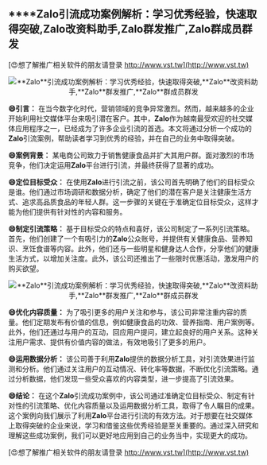 ## ****Zalo**引流成功案例解析：学习优秀经验，快速取得突破,**Zalo**改资料助手,**Zalo**群发推广,**Zalo**群成员群发**

[😍想了解推广相关软件的朋友请登录 http://www.vst.tw](http://www.vst.tw)

 <center><img src="https://vst.tw/MP4/tuiguang/png/4.png" alt="**Zalo**引流成功案例解析：学习优秀经验，快速取得突破,**Zalo**改资料助手,**Zalo**群发推广,**Zalo**群成员群发"></center>

**😄引言：**
在当今数字化时代，营销领域的竞争异常激烈。然而，越来越多的企业开始利用社交媒体平台来吸引潜在客户。其中，**Zalo**作为越南最受欢迎的社交媒体应用程序之一，已经成为了许多企业引流的首选。本文将通过分析一个成功的**Zalo**引流案例，帮助读者学习到优秀的经验，并在自己的业务中取得突破。

**😄案例背景：**
某电商公司致力于销售健康食品并扩大其用户群。面对激烈的市场竞争，他们决定运用**Zalo**平台进行引流，并最终获得了显著的成功。

**😄定位目标受众：**
在使用**Zalo**进行引流之前，该公司首先明确了他们的目标受众是谁。他们通过市场调研和数据分析，确定了他们的潜在客户是关注健康生活方式、追求高品质食品的年轻人群。这一步骤的关键在于准确定位目标受众，这样才能为他们提供有针对性的内容和服务。

**😄制定引流策略：**
基于目标受众的特点和喜好，该公司制定了一系列引流策略。首先，他们创建了一个有吸引力的**Zalo**公众账号，并提供有关健康食品、营养知识、烹饪食谱等内容。此外，他们还与一些明星和健身达人合作，分享他们的健康生活方式，以增加关注度。此外，该公司还推出了一些限时优惠活动，激发用户的购买欲望。

 <center><img src="https://vst.tw/MP4/tuiguang/png/1.png" alt="**Zalo**引流成功案例解析：学习优秀经验，快速取得突破,**Zalo**改资料助手,**Zalo**群发推广,**Zalo**群成员群发"></center>

**😄优化内容质量：**
为了吸引更多的用户关注和参与，该公司非常注重内容的质量。他们定期发布有价值的信息，例如健康食品的功效、营养指南、用户案例等。此外，他们还通过与用户的互动，回应用户提问，建立起良好的用户关系。这种关注用户需求、提供有价值内容的做法，有效地吸引了更多的用户。

**😄运用数据分析：**
该公司善于利用**Zalo**提供的数据分析工具，对引流效果进行监测和分析。他们通过关注用户的互动情况、转化率等数据，不断优化引流策略。通过分析数据，他们发现一些受众喜欢的内容类型，进一步提高了引流效果。

**😄结论：**
在这个**Zalo**引流成功案例中，该公司通过准确定位目标受众、制定有针对性的引流策略、优化内容质量以及运用数据分析工具，取得了令人瞩目的成果。这个案例向我们展示了利用**Zalo**平台进行引流的有效方法。对于想要在社交媒体上取得突破的企业来说，学习和借鉴这些优秀经验是至关重要的。通过深入研究和理解这些成功案例，我们可以更好地应用到自己的业务当中，实现更大的成功。

[😍想了解推广相关软件的朋友请登录 http://www.vst.tw](http://www.vst.tw)



